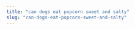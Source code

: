 ```yaml
---
title: "can dogs eat popcorn sweet and salty"
slug: "can-dogs-eat-popcorn-sweet-and-salty"
---
```


